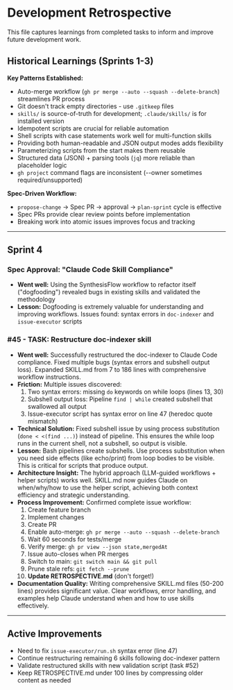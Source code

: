 # Development Retrospective

This file captures learnings from completed tasks to inform and improve future development work.

## Historical Learnings (Sprints 1-3)

**Key Patterns Established:**
- Auto-merge workflow (`gh pr merge --auto --squash --delete-branch`) streamlines PR process
- Git doesn't track empty directories - use `.gitkeep` files
- `skills/` is source-of-truth for development; `.claude/skills/` is for installed version
- Idempotent scripts are crucial for reliable automation
- Shell scripts with case statements work well for multi-function skills
- Providing both human-readable and JSON output modes adds flexibility
- Parameterizing scripts from the start makes them reusable
- Structured data (JSON) + parsing tools (`jq`) more reliable than placeholder logic
- `gh project` command flags are inconsistent (--owner sometimes required/unsupported)

**Spec-Driven Workflow:**
- `propose-change` → Spec PR → approval → `plan-sprint` cycle is effective
- Spec PRs provide clear review points before implementation
- Breaking work into atomic issues improves focus and tracking

---
## Sprint 4

### Spec Approval: "Claude Code Skill Compliance"

- **Went well:** Using the SynthesisFlow workflow to refactor itself ("dogfooding") revealed bugs in existing skills and validated the methodology
- **Lesson:** Dogfooding is extremely valuable for understanding and improving workflows. Issues found: syntax errors in `doc-indexer` and `issue-executor` scripts

### #45 - TASK: Restructure doc-indexer skill

- **Went well:** Successfully restructured the doc-indexer to Claude Code compliance. Fixed multiple bugs (syntax errors and subshell output loss). Expanded SKILL.md from 7 to 186 lines with comprehensive workflow instructions.
- **Friction:** Multiple issues discovered:
  1. Two syntax errors: missing `do` keywords on while loops (lines 13, 30)
  2. Subshell output loss: Pipeline `find | while` created subshell that swallowed all output
  3. Issue-executor script has syntax error on line 47 (heredoc quote mismatch)
- **Technical Solution:** Fixed subshell issue by using process substitution (`done < <(find ...)`) instead of pipeline. This ensures the while loop runs in the current shell, not a subshell, so output is visible.
- **Lesson:** Bash pipelines create subshells. Use process substitution when you need side effects (like echo/print) from loop bodies to be visible. This is critical for scripts that produce output.
- **Architecture Insight:** The hybrid approach (LLM-guided workflows + helper scripts) works well. SKILL.md now guides Claude on when/why/how to use the helper script, achieving both context efficiency and strategic understanding.
- **Process Improvement:** Confirmed complete issue workflow:
  1. Create feature branch
  2. Implement changes
  3. Create PR
  4. Enable auto-merge: `gh pr merge --auto --squash --delete-branch`
  5. Wait 60 seconds for tests/merge
  6. Verify merge: `gh pr view --json state,mergedAt`
  7. Issue auto-closes when PR merges
  8. Switch to main: `git switch main && git pull`
  9. Prune stale refs: `git fetch --prune`
  10. **Update RETROSPECTIVE.md** (don't forget!)
- **Documentation Quality:** Writing comprehensive SKILL.md files (50-200 lines) provides significant value. Clear workflows, error handling, and examples help Claude understand when and how to use skills effectively.

---
## Active Improvements

- Need to fix `issue-executor/run.sh` syntax error (line 47)
- Continue restructuring remaining 6 skills following doc-indexer pattern
- Validate restructured skills with new validation script (task #52)
- Keep RETROSPECTIVE.md under 100 lines by compressing older content as needed
